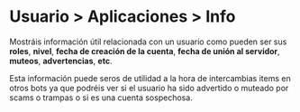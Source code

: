 # Usuario > Aplicaciones > Info

Mostráis información útil relacionada con un usuario como pueden ser sus **roles**, **nivel**, **fecha de creación de la cuenta**, **fecha de unión al servidor**, **muteos**, **advertencias**, **etc**.

Esta información puede seros de utilidad a la hora de intercambias items en otros bots ya que podréis ver si el usuario ha sido advertido o muteado por scams o trampas o si es una cuenta sospechosa.

